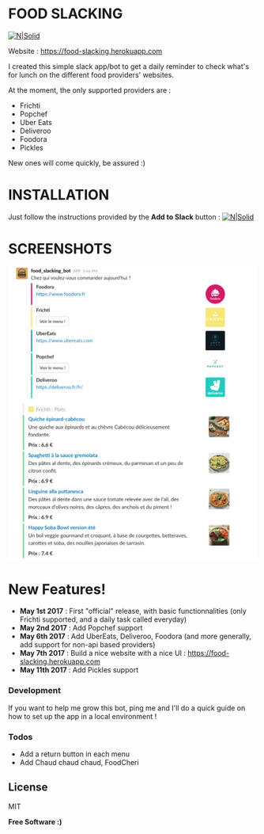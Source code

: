 # FOOD SLACKING

[![N|Solid](https://platform.slack-edge.com/img/add_to_slack@2x.png)](https://slack.com/oauth/authorize?&client_id=158493540211.158495716179&scope=bot)

Website : https://food-slacking.herokuapp.com

I created this simple slack app/bot to get a daily reminder to check what's for lunch on the different food providers' websites.

At the moment, the only supported providers are :
  - Frichti
  - Popchef
  - Uber Eats
  - Deliveroo
  - Foodora 
  - Pickles

New ones will come quickly, be assured :)

# INSTALLATION
Just follow the instructions provided by the **Add to Slack** button : 
[![N|Solid](https://platform.slack-edge.com/img/add_to_slack.png)](https://slack.com/oauth/authorize?&client_id=158493540211.158495716179&scope=bot)

# SCREENSHOTS
![Screenshot 1](/images/readme-providers.png?raw=true "Choose your daily food provider !")
![Screenshot 2](/images/readme-propositions.png?raw=true "Frichti example : propositions for the 'Plats' category")

# New Features!

  - **May 1st 2017** : First "official" release, with basic functionnalities (only Frichti supported, and a daily task called everyday)
  - **May 2nd 2017** : Add Popchef support
  - **May 6th 2017** : Add UberEats, Deliveroo, Foodora (and more generally, add support for non-api based providers)
  - **May 7th 2017** : Build a nice website with a nice UI : https://food-slacking.herokuapp.com
  - **May 11th 2017** : Add Pickles support

### Development

If you want to help me grow this bot, ping me and I'll do a quick guide on how to set up the app in a local environment !

### Todos

 - Add a return button in each menu
 - Add Chaud chaud chaud, FoodCheri

License
----

MIT

**Free Software :)**